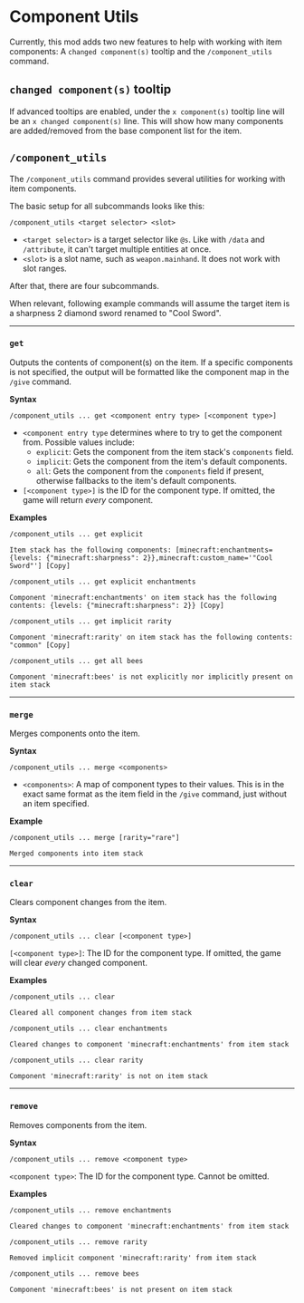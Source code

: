# Component Utils

Currently, this mod adds two new features to help with working with item components: 
A `changed component(s)` tooltip and the `/component_utils` command.

## `changed component(s)` tooltip

If advanced tooltips are enabled, under the `x component(s)` tooltip line will be an `x changed component(s)` line.
This will show how many components are added/removed from the base component list for the item.

## `/component_utils`

The `/component_utils` command provides several utilities for working with item components.

The basic setup for all subcommands looks like this:

`/component_utils <target selector> <slot>`

- `<target selector>` is a target selector like `@s`. Like with `/data` and `/attribute`, it can't target multiple entities at once.
- `<slot>` is a slot name, such as `weapon.mainhand`. It does not work with slot ranges.


After that, there are four subcommands.

When relevant, following example commands will assume the target item is a sharpness 2 diamond sword renamed to "Cool Sword".

---

### `get`

Outputs the contents of component(s) on the item. If a specific components is not specified, the output will be formatted like the component map in the `/give` command.

**Syntax**

`/component_utils ... get <component entry type> [<component type>]`

- `<component entry type` determines where to try to get the component from. Possible values include:
  - `explicit`: Gets the component from the item stack's `components` field.
  - `implicit`: Gets the component from the item's default components.
  - `all`: Gets the component from the `components` field if present, otherwise fallbacks to the item's default components.
- `[<component type>]` is the ID for the component type. If omitted, the game will return *every* component.

**Examples**

`/component_utils ... get explicit`
```
Item stack has the following components: [minecraft:enchantments={levels: {"minecraft:sharpness": 2}},minecraft:custom_name='"Cool Sword"'] [Copy]
```

`/component_utils ... get explicit enchantments`
```
Component 'minecraft:enchantments' on item stack has the following contents: {levels: {"minecraft:sharpness": 2}} [Copy]
```

`/component_utils ... get implicit rarity`
```
Component 'minecraft:rarity' on item stack has the following contents: "common" [Copy]
```

`/component_utils ... get all bees`
```
Component 'minecraft:bees' is not explicitly nor implicitly present on item stack
```

---

### `merge`

Merges components onto the item.

**Syntax**

`/component_utils ... merge <components>`

- `<components>`: A map of component types to their values. This is in the exact same format as the item field in the `/give` command, just without an item specified.

**Example**

`/component_utils ... merge [rarity="rare"]`
```
Merged components into item stack
```

---

### `clear`

Clears component changes from the item.

**Syntax**

`/component_utils ... clear [<component type>]`

 `[<component type>]`: The ID for the component type. If omitted, the game will clear *every* changed component.

**Examples**

`/component_utils ... clear`
```
Cleared all component changes from item stack
```

`/component_utils ... clear enchantments`
```
Cleared changes to component 'minecraft:enchantments' from item stack
```

`/component_utils ... clear rarity`
```
Component 'minecraft:rarity' is not on item stack
```

---

### `remove`

Removes components from the item.

**Syntax**

`/component_utils ... remove <component type>`

`<component type>`: The ID for the component type. Cannot be omitted.

**Examples**

`/component_utils ... remove enchantments`
```
Cleared changes to component 'minecraft:enchantments' from item stack
```

`/component_utils ... remove rarity`
```
Removed implicit component 'minecraft:rarity' from item stack
```

`/component_utils ... remove bees`
```
Component 'minecraft:bees' is not present on item stack
```

